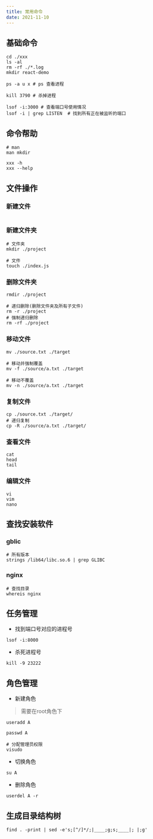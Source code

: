 ```yaml
---
title: 常用命令
date: 2021-11-10
---
```

## 基础命令
```shell
cd ./xxx
ls -al
rm -rf ./*.log
mkdir react-demo

ps -a u x # ps 查看进程

kill 3790 # 杀掉进程

lsof -i:3000 # 查看端口号使用情况
lsof -i | grep LISTEN  # 找到所有正在被监听的端口
```
## 命令帮助
```shell
# man
man mkdir

xxx -h
xxx --help
```
## 文件操作
### 新建文件
```shell
```
### 新建文件夹
```shell
# 文件夹
mkdir ./project

# 文件
touch ./index.js
```
### 删除文件夹
```shell
rmdir ./project

# 递归删除(删除文件夹及所有子文件)
rm -r ./project
# 强制递归删除
rm -rf ./project
```
### 移动文件
```shell
mv ./source.txt ./target

# 移动并强制覆盖
mv -f ./source/a.txt ./target

# 移动不覆盖
mv -n ./source/a.txt ./target
```
### 复制文件
```shell
cp ./source.txt ./target/
# 递归复制
cp -R ./source/a.txt ./target/ 
```
### 查看文件
```shell
cat
head
tail
```
### 编辑文件
```shell
vi
vim
nano
```
## 查找安装软件
### gblic
```shell
# 所有版本
strings /lib64/libc.so.6 | grep GLIBC
```
### nginx
```shell
# 查找目录
whereis nginx
```

## 任务管理

* 找到端口号对应的进程号
```shell
lsof -i:8000
```
* 杀死进程号
```shell
kill -9 23222
```

## 角色管理
* 新建角色
> 需要在root角色下
```shell
useradd A

passwd A

# 分配管理员权限
visudo
```
* 切换角色
```shell
su A
```

* 删除角色
```shell
userdel A -r
```
## 生成目录结构树
```shell
find . -print | sed -e's;[^/]*/;|____;g;s;____|; |;g'
```